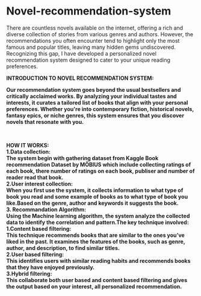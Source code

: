 # Novel-recommendation-system<br>
There are countless novels available on the internet, offering a rich and diverse collection of stories 
from various genres and authors. However, the recommendations you often encounter tend to highlight only 
the most famous and popular titles, leaving many hidden gems undiscovered. Recognizing this gap, I have
developed a personalized novel recommendation system designed to cater to your unique reading preferences.<br>

<b>INTRODUCTION TO NOVEL RECOMMENDATION SYSTEM:<b> <br>
 <p>Our recommendation system goes beyond the usual bestsellers and critically acclaimed works. By analyzing
 your individual tastes and interests, it curates a tailored list of books that align with your personal 
 preferences. Whether you're into contemporary fiction, historical novels, fantasy epics, or niche genres,
 this system ensures that you discover novels that resonate with you.</p><br>

<b>HOW IT WORKS:<b> <br>
1.Data collection:<br>
The system begin with gathering dataset from Kaggle Book recommendation Dataset by MÖBIUS which include collecting ratings of each book, there number of ratings on each book,
publiser and number of reader read that book.<br>
2.User interest collection:<br>
When you first use the system, it collects information to what type of book you read and some example of books as to what type of book you like.Based on the genre, author and keywords it suggests the book.<br>
3. Recommandation Algorithm:<br>
Using the Machine learning algorithm, the system analyze the collected data to identify the correlation and pattern.The key technique involved:<br>
1.Content based filtering:<br>
 This technique recommends books that are similar to the ones you’ve liked in the past. It examines the features of the books, such as genre, author, and description, to find similar titles.<br>
2.User based filtering:<br>
 This identifies users with similar reading habits and recommends books that they have enjoyed previously.<br>
3.Hybrid filtering:<br>
 This collaborate both user based and content based filtering and gives the output based on your interest, all personalized recommendation.
 

